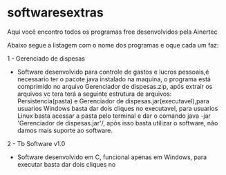 # softwaresextras
Aqui você encontro todos os programas free desenvolvidos pela Ainertec

Abaixo segue a listagem com o nome dos programas e oque cada um faz:

1 - Gerenciado de dispesas
  * Software desenvolvido para controle de gastos e lucros pessoais,é necessario ter o pacote java instalado na maquina,
  o programa está comprimido no arquivo Gerenciador de dispesas.zip, após extrair os arquivos vc tera terá a seguinte 
  estrutura de arquivos: Persistencia(pasta) e Gerenciador de dispesas.jar(executavel),para usuarios Windows basta dar 
  dois cliques no executavel, para usuarios Linux basta acessar a pasta pelo terminal e dar o comando java -jar 'Gerenciador de dispesas.jar'/,
  após isso basta utilizar o software, não damos mais suporte ao software.

2 - Tb Software v1.0
  * Software desenvolvido em C, funcional apenas em Windows, para executar basta dar dois cliques no 
